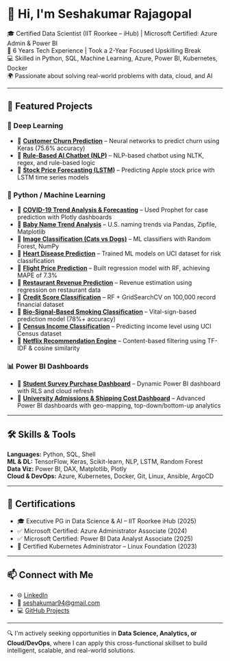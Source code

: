 # 👋 Hi, I'm Seshakumar Rajagopal

🎓 Certified Data Scientist (IIT Roorkee – iHub) | Microsoft Certified: Azure Admin & Power BI  
🔧 6 Years Tech Experience | Took a 2-Year Focused Upskilling Break  
💻 Skilled in Python, SQL, Machine Learning, Azure, Power BI, Kubernetes, Docker  
🌍 Passionate about solving real-world problems with data, cloud, and AI  

---

## 🚀 Featured Projects

### 🧠 Deep Learning
- 🔗 [**Customer Churn Prediction**](https://github.com/seshak94/customer-churn-prediction) – Neural networks to predict churn using Keras (75.6% accuracy)  
- 🔗 [**Rule-Based AI Chatbot (NLP)**](https://github.com/seshak94/rule-based-chatbot-nlp) – NLP-based chatbot using NLTK, regex, and rule-based logic  
- 🔗 [**Stock Price Forecasting (LSTM)**](https://github.com/seshak94/stock-price-forecasting-lstm) – Predicting Apple stock price with LSTM time series models

### 🐍 Python / Machine Learning 
- 🔗 [**COVID-19 Trend Analysis & Forecasting**](https://github.com/seshak94/covid19-trend-analysis) – Used Prophet for case prediction with Plotly dashboards  
- 🔗 [**Baby Name Trend Analysis**](https://github.com/seshak94/baby-name-trend-analysis) – U.S. naming trends via Pandas, Zipfile, Matplotlib  
- 🔗 [**Image Classification (Cats vs Dogs)**](https://github.com/seshak94/image-classification-cats-vs-dogs) – ML classifiers with Random Forest, NumPy  
- 🔗 [**Heart Disease Prediction**](https://github.com/seshak94/heart-disease-prediction) – Trained ML models on UCI dataset for risk classification  
- 🔗 [**Flight Price Prediction**](https://github.com/seshak94/flight-price-prediction) – Built regression model with RF, achieving MAPE of 7.3%  
- 🔗 [**Restaurant Revenue Prediction**](https://github.com/seshak94/restaurant-revenue-prediction) – Revenue estimation using regression on restaurant data  
- 🔗 [**Credit Score Classification**](https://github.com/seshak94/credit-score-classification) – RF + GridSearchCV on 100,000 record financial dataset  
- 🔗 [**Bio-Signal-Based Smoking Classification**](https://github.com/seshak94/biosignal-smoking-classification) – Vital-sign-based prediction model (78%+ accuracy) 
- 🔗 [**Census Income Classification**](https://github.com/seshak94/census-income-classification) – Predicting income level using UCI Census dataset  
- 🔗 [**Netflix Recommendation Engine**](https://github.com/seshak94/netflix-recommendation-engine) – Content-based filtering using TF-IDF & cosine similarity

### 📊 Power BI Dashboards
- 🔗 [**Student Survey Purchase Dashboard**](https://github.com/seshak94/student-survey-dashboard-powerbi) – Dynamic Power BI dashboard with RLS and cloud refresh  
- 🔗 [**University Admissions & Shipping Cost Dashboard**](https://github.com/seshak94/university-shipping-dashboard-powerbi) – Advanced Power BI dashboards with geo-mapping, top-down/bottom-up analytics

---

## 🛠 Skills & Tools

**Languages:** Python, SQL, Shell  
**ML & DL:** TensorFlow, Keras, Scikit-learn, NLP, LSTM, Random Forest  
**Data Viz:** Power BI, DAX, Matplotlib, Plotly  
**Cloud & DevOps:** Azure, Kubernetes, Docker, Git, Linux, Ansible, ArgoCD  

---

## 📌 Certifications

- 🎓 Executive PG in Data Science & AI – IIT Roorkee iHub (2025)  
- ✅ Microsoft Certified: Azure Administrator Associate (2024)  
- ✅ Microsoft Certified: Power BI Data Analyst Associate (2025)  
- 🧪 Certified Kubernetes Administrator – Linux Foundation (2023)

---

## 📫 Connect with Me

- 🌐 [LinkedIn](https://linkedin.com/in/seshakumar-r)  
- 📧 [seshakumar94@gmail.com](mailto:seshakumar94@gmail.com)  
- 💻 [GitHub Projects](https://github.com/seshak94?tab=repositories)

---

🔍 I'm actively seeking opportunities in **Data Science, Analytics, or Cloud/DevOps**, where I can apply this cross-functional skillset to build intelligent, scalable, and real-world solutions.
